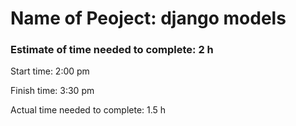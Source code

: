 # Name of Peoject: django models


### Estimate of time needed to complete: 2 h



Start time: 2:00 pm

Finish time: 3:30 pm

Actual time needed to complete: 1.5 h

